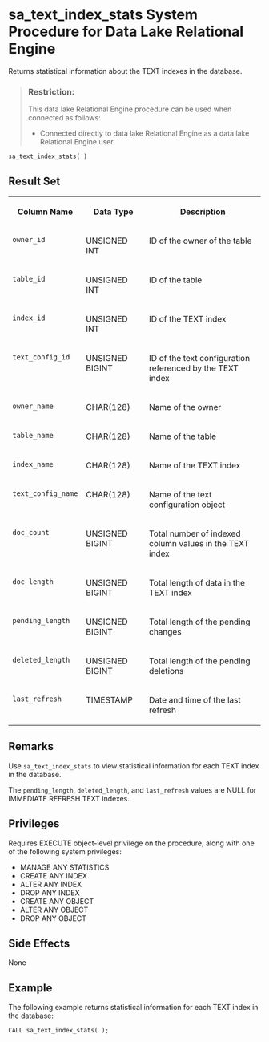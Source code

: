 <!-- loioa5fbd83484f210158d6fe1b9b7331051 -->

# sa\_text\_index\_stats System Procedure for Data Lake Relational Engine

Returns statistical information about the TEXT indexes in the database.



> ### Restriction:  
> This data lake Relational Engine procedure can be used when connected as follows:
> 
> -   Connected directly to data lake Relational Engine as a data lake Relational Engine user.



```
sa_text_index_stats( )
```



<a name="loioa5fbd83484f210158d6fe1b9b7331051__iq_iquda_94"/>

## Result Set


<table>
<tr>
<th valign="top">

Column Name



</th>
<th valign="top">

Data Type



</th>
<th valign="top">

Description



</th>
</tr>
<tr>
<td valign="top">

`owner_id`



</td>
<td valign="top">

UNSIGNED INT



</td>
<td valign="top">

ID of the owner of the table



</td>
</tr>
<tr>
<td valign="top">

`table_id`



</td>
<td valign="top">

UNSIGNED INT



</td>
<td valign="top">

ID of the table



</td>
</tr>
<tr>
<td valign="top">

`index_id`



</td>
<td valign="top">

UNSIGNED INT



</td>
<td valign="top">

ID of the TEXT index



</td>
</tr>
<tr>
<td valign="top">

`text_config_id`



</td>
<td valign="top">

UNSIGNED BIGINT



</td>
<td valign="top">

ID of the text configuration referenced by the TEXT index



</td>
</tr>
<tr>
<td valign="top">

`owner_name`



</td>
<td valign="top">

CHAR\(128\)



</td>
<td valign="top">

Name of the owner



</td>
</tr>
<tr>
<td valign="top">

`table_name`



</td>
<td valign="top">

CHAR\(128\)



</td>
<td valign="top">

Name of the table



</td>
</tr>
<tr>
<td valign="top">

`index_name`



</td>
<td valign="top">

CHAR\(128\)



</td>
<td valign="top">

Name of the TEXT index



</td>
</tr>
<tr>
<td valign="top">

`text_config_name`



</td>
<td valign="top">

CHAR\(128\)



</td>
<td valign="top">

Name of the text configuration object



</td>
</tr>
<tr>
<td valign="top">

`doc_count`



</td>
<td valign="top">

UNSIGNED BIGINT



</td>
<td valign="top">

Total number of indexed column values in the TEXT index



</td>
</tr>
<tr>
<td valign="top">

`doc_length`



</td>
<td valign="top">

UNSIGNED BIGINT



</td>
<td valign="top">

Total length of data in the TEXT index



</td>
</tr>
<tr>
<td valign="top">

`pending_length`



</td>
<td valign="top">

UNSIGNED BIGINT



</td>
<td valign="top">

Total length of the pending changes



</td>
</tr>
<tr>
<td valign="top">

`deleted_length`



</td>
<td valign="top">

UNSIGNED BIGINT



</td>
<td valign="top">

Total length of the pending deletions



</td>
</tr>
<tr>
<td valign="top">

`last_refresh`



</td>
<td valign="top">

TIMESTAMP



</td>
<td valign="top">

Date and time of the last refresh



</td>
</tr>
</table>



<a name="loioa5fbd83484f210158d6fe1b9b7331051__iq_iquda_95"/>

## Remarks

Use `sa_text_index_stats` to view statistical information for each TEXT index in the database.

The `pending_length`, `deleted_length`, and `last_refresh` values are NULL for IMMEDIATE REFRESH TEXT indexes.



<a name="loioa5fbd83484f210158d6fe1b9b7331051__iq_iquda_96"/>

## Privileges

Requires EXECUTE object-level privilege on the procedure, along with one of the following system privileges:

-   MANAGE ANY STATISTICS
-   CREATE ANY INDEX
-   ALTER ANY INDEX
-   DROP ANY INDEX
-   CREATE ANY OBJECT
-   ALTER ANY OBJECT
-   DROP ANY OBJECT



<a name="loioa5fbd83484f210158d6fe1b9b7331051__section_t1n_lss_mbb"/>

## Side Effects

None



<a name="loioa5fbd83484f210158d6fe1b9b7331051__iq_iquda_97"/>

## Example

The following example returns statistical information for each TEXT index in the database:

```
CALL sa_text_index_stats( );
```

